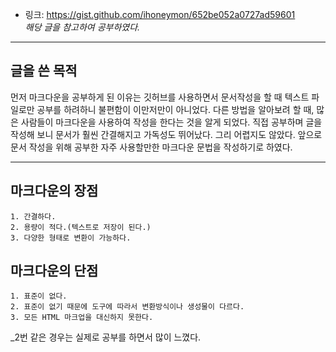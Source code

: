 * 링크: <https://gist.github.com/ihoneymon/652be052a0727ad59601>   
*해당 글을 참고하여 공부하였다.*
***
글을 쓴 목적
-----------
먼저 마크다운을 공부하게 된 이유는 깃허브를 사용하면서 문서작성을 할 때 텍스트 파일로만 공부를 하려하니 불편함이 이만저만이 아니었다. 다른 방법을 알아보려 할 때, 많은 사람들이 마크다운을 사용하여 작성을 한다는 것을 알게 되었다. 직접 공부하며 글을 작성해 보니 문서가 훨씬 간결해지고 가독성도 뛰어났다. 그리 어렵지도 않았다. 앞으로 문서 작성을 위해 공부한 자주 사용할만한 마크다운 문법을 작성하기로 하였다.
***
## 마크다운의 장점
	1. 간결하다.   
	2. 용량이 적다.(텍스트로 저장이 된다.)   
	3. 다양한 형태로 변환이 가능하다.   
## 마크다운의 단점
	1. 표준이 없다.   
	2. 표준이 없기 때문에 도구에 따라서 변환방식이나 생성물이 다르다.   
	3. 모든 HTML 마크업을 대신하지 못한다.
_2번 같은 경우는 실제로 공부를 하면서 많이 느꼈다.
